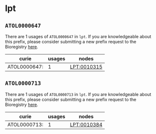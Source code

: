 # lpt

## `ATOL0000647`

There are 1 usages of `ATOL0000647` in `lpt`.
If you are knowledgeable about this prefix, please consider submitting a new prefix
request to the Bioregistry [here](https://github.com/biopragmatics/bioregistry/issues/new?assignees=cthoyt&labels=New%2CPrefix&template=new-prefix.yml&title=%5BResource%5D%3A%20ATOL0000647).

| curie                    |   usages | nodes                                                     |
|--------------------------|----------|-----------------------------------------------------------|
| ATOL0000647:<new dbxref> |        1 | [LPT:0010315](http://purl.obolibrary.org/obo/LPT_0010315) |

## `ATOL0000713`

There are 1 usages of `ATOL0000713` in `lpt`.
If you are knowledgeable about this prefix, please consider submitting a new prefix
request to the Bioregistry [here](https://github.com/biopragmatics/bioregistry/issues/new?assignees=cthoyt&labels=New%2CPrefix&template=new-prefix.yml&title=%5BResource%5D%3A%20ATOL0000713).

| curie                  |   usages | nodes                                                     |
|------------------------|----------|-----------------------------------------------------------|
| ATOL0000713:<new xref> |        1 | [LPT:0010384](http://purl.obolibrary.org/obo/LPT_0010384) |

